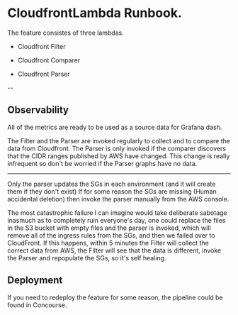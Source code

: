# CloudfrontLambda Runbook.


The feature consistes of three lambdas.

- Сloudfront Filter

- Сloudfront Сomparer

- Cloudfront Parser

--
## Observability 
All of the metrics are ready to be used as a source data for Grafana dash.

The Filter and the Parser are invoked regularly to collect and to compare the data from Cloudfront.
The Parser is only invoked if the comparer discovers that the CIDR ranges published by AWS have changed.
This change is really infrequent so don't be worried if the Parser graphs have no data.

-----


Only the parser updates the SGs in each environment (and it will create them if they don't exist)
If for some reason the SGs are missing (Human accidental deletion) then invoke the parser manually from the AWS console.

The most catastrophic failure I can imagine would take deliberate sabotage inasmuch as to completely ruin everyone's day,
one could replace the files in the S3 bucket with empty files and the parser is invoked, which will remove all of the 
ingress rules from the SGs, and then we failed over to CloudFront. If this happens, within 5 minutes the Filter will collect
the correct data from AWS, the Filter will see that the data is different, invoke the Parser and repopulate the SGs, so it's
self healing.

## Deployment
If you need to redeploy the feature for some reason, the pipeline could be found in Concourse.